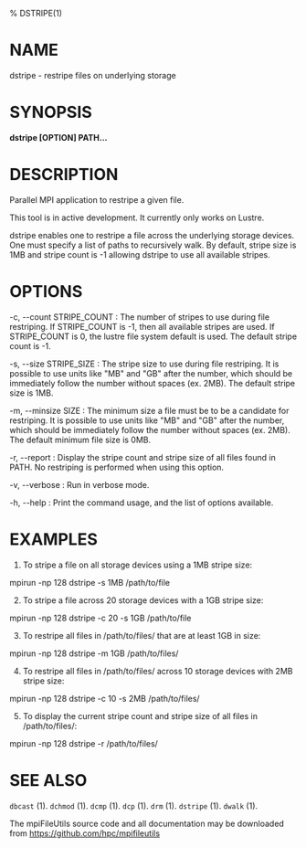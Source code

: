 % DSTRIPE(1)

# NAME

dstripe - restripe files on underlying storage

# SYNOPSIS

**dstripe [OPTION] PATH...**

# DESCRIPTION

Parallel MPI application to restripe a given file.

This tool is in active development. It currently only works on Lustre.

dstripe enables one to restripe a file across the underlying storage devices. One must specify a list of paths to recursively walk. By default, stripe size is 1MB and stripe count is -1 allowing dstripe to use all available stripes. 

# OPTIONS

-c, \--count STRIPE_COUNT
:	The number of stripes to use during file restriping. If STRIPE_COUNT is -1, then all available stripes are used. If STRIPE_COUNT is 0, the lustre file system default is used. The default stripe count is -1.

-s, \--size STRIPE_SIZE
:	The stripe size to use during file restriping. It is possible to use units like "MB" and "GB" after the number, which should be immediately follow the number without spaces (ex. 2MB). The default stripe size is 1MB.

-m, \--minsize SIZE
:	The minimum size a file must be to be a candidate for restriping. It is possible to use units like "MB" and "GB" after the number, which should be immediately follow the number without spaces (ex. 2MB). The default minimum file size is 0MB.

-r, \--report
:	Display the stripe count and stripe size of all files found in PATH. No restriping is performed when using this option.

-v, \--verbose
: 	Run in verbose mode.

-h, \--help
: 	Print the command usage, and the list of options available.

# EXAMPLES

1. To stripe a file on all storage devices using a 1MB stripe size:

mpirun -np 128 dstripe -s 1MB /path/to/file

2. To stripe a file across 20 storage devices with a 1GB stripe size:

mpirun -np 128 dstripe -c 20 -s 1GB /path/to/file

3. To restripe all files in /path/to/files/ that are at least 1GB in size:

mpirun -np 128 dstripe -m 1GB /path/to/files/

4. To restripe all files in /path/to/files/ across 10 storage devices with 2MB stripe size:

mpirun -np 128 dstripe -c 10 -s 2MB /path/to/files/

5. To display the current stripe count and stripe size of all files in /path/to/files/:

mpirun -np 128 dstripe -r /path/to/files/

# SEE ALSO

`dbcast` (1).
`dchmod` (1).
`dcmp` (1).
`dcp` (1).
`drm` (1).
`dstripe` (1).
`dwalk` (1).

The mpiFileUtils source code and all documentation may be downloaded from
<https://github.com/hpc/mpifileutils>
